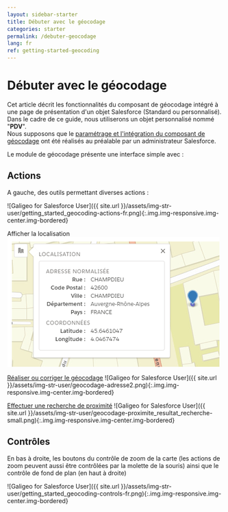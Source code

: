 ```yaml
---
layout: sidebar-starter
title: Débuter avec le géocodage
categories: starter
permalink: /debuter-geocodage
lang: fr
ref: getting-started-geocoding
---
```


# Débuter avec le géocodage

Cet article décrit les fonctionnalités du composant de géocodage intégré à une page de présentation d'un objet Salesforce (Standard ou personnalisé). Dans le cadre de ce guide, nous utiliserons un objet personnalisé nommé "**PDV**".  
Nous supposons que le [paramétrage et l'intégration du composant de géocodage](config-composants) ont été réalisés au préalable par un administrateur Salesforce.

Le module de géocodage présente une interface simple avec :

## Actions

A gauche, des outils permettant diverses actions :

![Galigeo for Salesforce User]({{ site.url }}/assets/img-str-user/getting_started_geocoding-actions-fr.png){:.img.img-responsive.img-center.img-bordered}

<p class="text-center">
<span>Afficher la localisation</span>
<img src="/assets/img-str-user/getting_started_geocoding-location-fr.png" class="img img-responsive img-center img-bordered">
</p>

<span class="text-center"><a href="/geocodage#géocodage-à-partir-dune-adresse">Réaliser ou corriger le géocodage</a></span>
![Galigeo for Salesforce User]({{ site.url }}/assets/img-str-user/geocodage-adresse2.png){:.img.img-responsive.img-center.img-bordered}

<span class="text-center"><a href="/geocodage#recherche-à-proximité">Effectuer une recherche de proximité</a></span>
![Galigeo for Salesforce User]({{ site.url }}/assets/img-str-user/geocodage-proximite_resultat_recherche-small.png){:.img.img-responsive.img-center.img-bordered}

## Contrôles

En bas à droite, les boutons du contrôle de zoom de la carte (les actions de zoom peuvent aussi être contrôlées par la molette de la souris) ainsi que le contrôle de fond de plan (en haut à droite)

![Galigeo for Salesforce User]({{ site.url }}/assets/img-str-user/getting_started_geocoding-controls-fr.png){:.img.img-responsive.img-center.img-bordered}